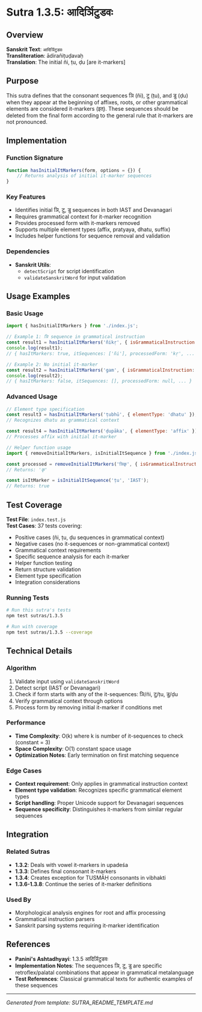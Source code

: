 # Sutra 1.3.5: आदिर्ञिटुडवः

## Overview

**Sanskrit Text**: `आदिर्ञिटुडवः`  
**Transliteration**: ādirañiṭuḍavaḥ  
**Translation**: The initial ñi, ṭu, ḍu [are it-markers]

## Purpose

This sutra defines that the consonant sequences ञि (ñi), टु (ṭu), and डु (ḍu) when they appear at the beginning of affixes, roots, or other grammatical elements are considered it-markers (इत्). These sequences should be deleted from the final form according to the general rule that it-markers are not pronounced.

## Implementation

### Function Signature
```javascript
function hasInitialItMarkers(form, options = {}) {
    // Returns analysis of initial it-marker sequences
}
```

### Key Features
- Identifies initial ञि, टु, डु sequences in both IAST and Devanagari
- Requires grammatical context for it-marker recognition
- Provides processed form with it-markers removed
- Supports multiple element types (affix, pratyaya, dhatu, suffix)
- Includes helper functions for sequence removal and validation

### Dependencies
- **Sanskrit Utils**: 
  - `detectScript` for script identification
  - `validateSanskritWord` for input validation

## Usage Examples

### Basic Usage
```javascript
import { hasInitialItMarkers } from './index.js';

// Example 1: ञि sequence in grammatical instruction
const result1 = hasInitialItMarkers('ñikṛ', { isGrammaticalInstruction: true });
console.log(result1); 
// { hasItMarkers: true, itSequences: ['ñi'], processedForm: 'kṛ', ... }

// Example 2: No initial it-marker
const result2 = hasInitialItMarkers('gam', { isGrammaticalInstruction: true });
console.log(result2); 
// { hasItMarkers: false, itSequences: [], processedForm: null, ... }
```

### Advanced Usage
```javascript
// Element type specification
const result3 = hasInitialItMarkers('ṭubhū', { elementType: 'dhatu' });
// Recognizes dhatu as grammatical context

const result4 = hasInitialItMarkers('ḍupāka', { elementType: 'affix' });
// Processes affix with initial it-marker

// Helper function usage
import { removeInitialItMarkers, isInitialItSequence } from './index.js';

const processed = removeInitialItMarkers('ञिकृ', { isGrammaticalInstruction: true });
// Returns: 'कृ'

const isItMarker = isInitialItSequence('ṭu', 'IAST');
// Returns: true
```

## Test Coverage

**Test File**: `index.test.js`  
**Test Cases**: 37 tests covering:
- Positive cases (ñi, ṭu, ḍu sequences in grammatical context)
- Negative cases (no it-sequences or non-grammatical context)
- Grammatical context requirements
- Specific sequence analysis for each it-marker
- Helper function testing
- Return structure validation
- Element type specification
- Integration considerations

### Running Tests
```bash
# Run this sutra's tests
npm test sutras/1.3.5

# Run with coverage
npm test sutras/1.3.5 --coverage
```

## Technical Details

### Algorithm
1. Validate input using `validateSanskritWord`
2. Detect script (IAST or Devanagari)
3. Check if form starts with any of the it-sequences: ञि/ñi, टु/ṭu, डु/ḍu
4. Verify grammatical context through options
5. Process form by removing initial it-marker if conditions met

### Performance
- **Time Complexity**: O(k) where k is number of it-sequences to check (constant = 3)
- **Space Complexity**: O(1) constant space usage
- **Optimization Notes**: Early termination on first matching sequence

### Edge Cases
- **Context requirement**: Only applies in grammatical instruction context
- **Element type validation**: Recognizes specific grammatical element types
- **Script handling**: Proper Unicode support for Devanagari sequences
- **Sequence specificity**: Distinguishes it-markers from similar regular sequences

## Integration

### Related Sutras
- **1.3.2**: Deals with vowel it-markers in upadeśa
- **1.3.3**: Defines final consonant it-markers
- **1.3.4**: Creates exception for TUSMĀḤ consonants in vibhakti
- **1.3.6-1.3.8**: Continue the series of it-marker definitions

### Used By
- Morphological analysis engines for root and affix processing
- Grammatical instruction parsers
- Sanskrit parsing systems requiring it-marker identification

## References

- **Panini's Ashtadhyayi**: 1.3.5 आदिर्ञिटुडवः
- **Implementation Notes**: The sequences ञि, टु, डु are specific retroflex/palatal combinations that appear in grammatical metalanguage
- **Test References**: Classical grammatical texts for authentic examples of these sequences

---

*Generated from template: SUTRA_README_TEMPLATE.md*
